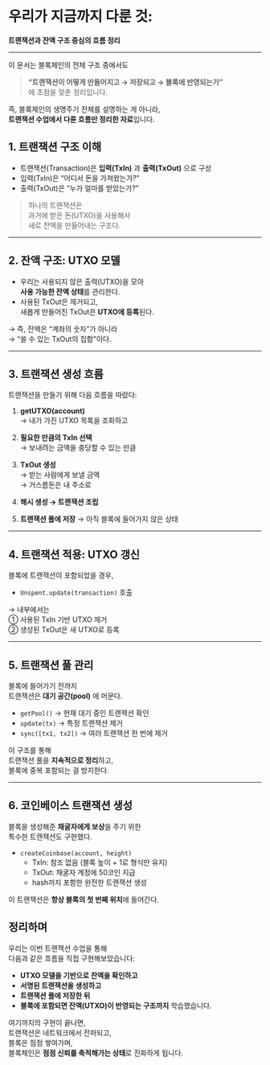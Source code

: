 # 우리가 지금까지 다룬 것:

**트랜잭션과 잔액 구조 중심의 흐름 정리**

---

이 문서는 블록체인의 전체 구조 중에서도

> **“트랜잭션이 어떻게 만들어지고 → 저장되고 → 블록에 반영되는가”**  
> 에 초점을 맞춘 정리입니다.

즉, 블록체인의 생명주기 전체를 설명하는 게 아니라,  
**트랜잭션 수업에서 다룬 흐름만 정리한 자료**입니다.

## 1. 트랜잭션 구조 이해

- 트랜잭션(Transaction)은 **입력(TxIn)** 과 **출력(TxOut)** 으로 구성
- 입력(TxIn)은 “어디서 돈을 가져왔는가?”
- 출력(TxOut)은 “누가 얼마를 받았는가?”

> 하나의 트랜잭션은  
> 과거에 받은 돈(UTXO)을 사용해서  
> 새로 잔액을 만들어내는 구조다.

---

## 2. 잔액 구조: UTXO 모델

- 우리는 사용되지 않은 출력(UTXO)을 모아  
  **사용 가능한 잔액 상태**를 관리한다.
- 사용된 TxOut은 제거되고,  
  새롭게 만들어진 TxOut은 **UTXO에 등록**된다.

→ 즉, 잔액은 “계좌의 숫자”가 아니라  
→ “쓸 수 있는 TxOut의 집합”이다.

---

## 3. 트랜잭션 생성 흐름

트랜잭션을 만들기 위해 다음 흐름을 따랐다:

1. **getUTXO(account)**  
   → 내가 가진 UTXO 목록을 조회하고

2. **필요한 만큼의 TxIn 선택**  
   → 보내려는 금액을 충당할 수 있는 만큼

3. **TxOut 생성**  
   → 받는 사람에게 보낼 금액  
   → 거스름돈은 내 주소로

4. **해시 생성 → 트랜잭션 조립**

5. **트랜잭션 풀에 저장**
   → 아직 블록에 들어가지 않은 상태

---

## 4. 트랜잭션 적용: UTXO 갱신

블록에 트랜잭션이 포함되었을 경우,

- `Unspent.update(transaction)` 호출

→ 내부에서는  
① 사용된 TxIn 기반 UTXO 제거  
② 생성된 TxOut은 새 UTXO로 등록

---

## 5. 트랜잭션 풀 관리

블록에 들어가기 전까지  
트랜잭션은 **대기 공간(pool)** 에 머문다.

- `getPool()` → 현재 대기 중인 트랜잭션 확인
- `update(tx)` → 특정 트랜잭션 제거
- `sync([tx1, tx2])` → 여러 트랜잭션 한 번에 제거

이 구조를 통해  
트랜잭션 풀을 **지속적으로 정리**하고,  
블록에 중복 포함되는 걸 방지한다.

---

## 6. 코인베이스 트랜잭션 생성

블록을 생성해준 **채굴자에게 보상**을 주기 위한  
특수한 트랜잭션도 구현했다.

- `createCoinbase(account, height)`
  - TxIn: 참조 없음 (블록 높이 + 1로 형식만 유지)
  - TxOut: 채굴자 계정에 50코인 지급
  - hash까지 포함한 완전한 트랜잭션 생성

이 트랜잭션은 **항상 블록의 첫 번째 위치**에 들어간다.

## 정리하며

우리는 이번 트랜잭션 수업을 통해  
다음과 같은 흐름을 직접 구현해보았습니다:

- **UTXO 모델을 기반으로 잔액을 확인하고**
- **서명된 트랜잭션을 생성하고**
- **트랜잭션 풀에 저장한 뒤**
- **블록에 포함되면 잔액(UTXO)이 반영되는 구조까지** 학습했습니다.

여기까지의 구현이 끝나면,  
트랜잭션은 네트워크에서 전파되고,  
블록은 점점 쌓여가며,  
블록체인은 **점점 신뢰를 축적해가는 상태**로 진화하게 됩니다.
